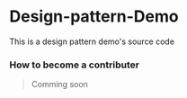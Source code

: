 # Design-pattern-Demo

This is a design pattern demo's source code

### How to become a contributer
>
> Comming soon
>
